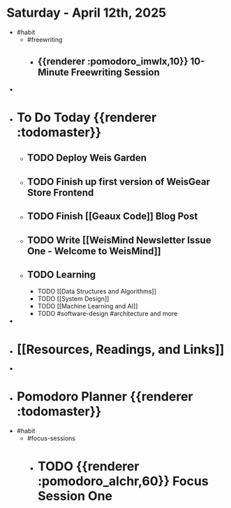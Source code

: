 # Saturday - April 12th, 2025
- #habit
	- #freewriting
		- ## {{renderer :pomodoro_imwlx,10}} 10-Minute Freewriting Session
-
- # To Do Today {{renderer :todomaster}}
	- ## TODO Deploy Weis Garden
	- ## TODO Finish up first version of WeisGear Store Frontend
	- ## TODO Finish [[Geaux Code]] Blog Post
	- ## TODO Write [[WeisMind Newsletter Issue One - Welcome to WeisMind]]
	- ## TODO Learning
		- TODO [[Data Structures and Algorithms]]
		- TODO [[System Design]]
		- TODO [[Machine Learning and AI]]
		- TODO #software-design #architecture and more
-
- # [[Resources, Readings, and Links]]
-
- # Pomodoro Planner {{renderer :todomaster}}
- #habit
	- #focus-sessions
		- # TODO {{renderer :pomodoro_alchr,60}} Focus Session One